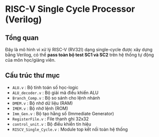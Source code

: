 # RISC-V Single Cycle Processor (Verilog)

## Tổng quan

Đây là mô hình vi xử lý RISC-V (RV32I) dạng single-cycle được xây dựng bằng Verilog, có thể **pass toàn bộ test SC1 và SC2** trên hệ thống tự động của môn học/giảng viên.

## Cấu trúc thư mục

- `ALU.v`             : Bộ tính toán số học-logic
- `ALU_decoder.v`     : Bộ giải mã điều khiển ALU
- `Branch_Comp.v`     : Bộ so sánh cho lệnh nhánh
- `DMEM.v`            : Bộ nhớ dữ liệu (RAM)
- `IMEM.v`            : Bộ nhớ lệnh (ROM)
- `Imm_Gen.v`         : Bộ tạo hằng số (Immediate Generator)
- `RegisterFile.v`    : File thanh ghi 32x32
- `control_unit.v`    : Bộ điều khiển tín hiệu
- `RISCV_Single_Cycle.v` : Module top kết nối toàn hệ thống


